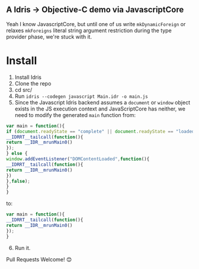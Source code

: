 ## A Idris -> Objective-C demo via JavascriptCore

Yeah I know JavascriptCore, but until one of us write `mkDynamicForeign` or
relaxes `mkForeigns` literal string argument restriction during the type provider phase, we're stuck with
it.

# Install
1. Install Idris
2. Clone the repo
3. cd src/
4. Run `idris --codegen javascript Main.idr -o main.js`
5. Since the Javascript Idris backend assumes a `document` or `window` object exists in the JS execution context and JavaScriptCore has neither, we need to modify the generated `main` function from:

```js
var main = function(){
if (document.readyState == "complete" || document.readyState == "loaded") {
__IDRRT__tailcall(function(){
return __IDR__mrunMain0()
});
} else {
window.addEventListener("DOMContentLoaded",function(){
__IDRRT__tailcall(function(){
return __IDR__mrunMain0()
})
},false);
}
}
```

to:

```js
var main = function(){
__IDRRT__tailcall(function(){
return __IDR__mrunMain0()
});
}
```
6. Run it.

Pull Requests Welcome! 😊
